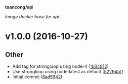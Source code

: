 __toancong/api__

_Image docker base for api_

# v1.0.0 (2016-10-27) #

## Other ##

- Add tag for strongloop using node-4
 ([1b04812](https://github.com/toancong/api/commit/1b04812))
- Use strongloop using node:latest as default
 ([52294bf](https://github.com/toancong/api/commit/52294bf))
- Initial commit
 ([8ad5642](https://github.com/toancong/api/commit/8ad5642))


